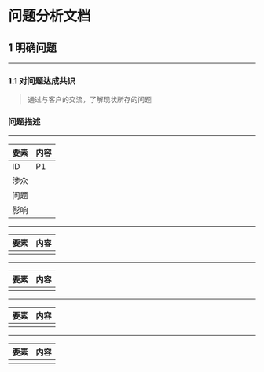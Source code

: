 # 问题分析文档

## 1 明确问题

---

### 1.1 对问题达成共识

> 通过与客户的交流，了解现状所存的问题

### 问题描述

---

| 要素 | 内容 |
| --- | --- |
| ID | P1 |
| 涉众 |  |
| 问题 |  |
| 影响 |  |

---

| 要素 | 内容 |
| --- | --- |
|  |  |

---

| 要素 | 内容 |
| --- | --- |
|  |  |

---

| 要素 | 内容 |
| --- | --- |
|  |  |

---

| 要素 | 内容 |
| --- | --- |
|  |  |

